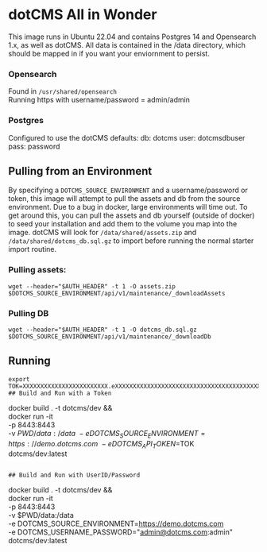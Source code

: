 # dotCMS All in Wonder
This image runs in Ubuntu 22.04 and contains Postgres 14 and Opensearch 1.x, as well as dotCMS. All data is contained in the /data directory, which should be mapped in if you want your enviornment to persist.

### Opensearch 
Found in `/usr/shared/opensearch`   
Running https with username/password = admin/admin

### Postgres 
Configured to use the dotCMS defaults:
db: dotcms
user: dotcmsdbuser
pass: password


## Pulling from an Environment
By specifying a `DOTCMS_SOURCE_ENVIRONMENT` and a username/password or token, this image will attempt to pull the assets and db from the source environment. Due to a bug in docker, large environments will time out.  To get around this, you can pull the assets and db yourself (outside of docker) to seed your installation and add them to the volume you map into the image.  dotCMS will look for `/data/shared/assets.zip` and `/data/shared/dotcms_db.sql.gz` to import before running the normal starter import routine.

### Pulling assets:
```
wget --header="$AUTH_HEADER" -t 1 -O assets.zip  $DOTCMS_SOURCE_ENVIRONMENT/api/v1/maintenance/_downloadAssets 
```

### Pulling DB
```
wget --header="$AUTH_HEADER" -t 1 -O dotcms_db.sql.gz $DOTCMS_SOURCE_ENVIRONMENT/api/v1/maintenance/_downloadDb 

```


## Running
```
export TOK=XXXXXXXXXXXXXXXXXXXXXXXX.eXXXXXXXXXXXXXXXXXXXXXXXXXXXXXXXXXXXXXXXXXXXXXXXXXXXXXXXXXXXXXXXXXX
## Build and Run with a Token
```
docker build . -t dotcms/dev &&\
docker run -it \
-p 8443:8443 \
-v $PWD/data:/data \
-e DOTCMS_SOURCE_ENVIRONMENT=https://demo.dotcms.com \
-e DOTCMS_API_TOKEN=$TOK \
 dotcms/dev:latest
```

## Build and Run with UserID/Password
```
docker build . -t dotcms/dev &&\
docker run -it \
-p 8443:8443 \
-v $PWD/data:/data \
-e DOTCMS_SOURCE_ENVIRONMENT=https://demo.dotcms.com \
-e DOTCMS_USERNAME_PASSWORD="admin@dotcms.com:admin" \
 dotcms/dev:latest
```
